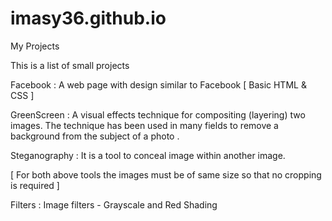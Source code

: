 # imasy36.github.io
My Projects

This is a list of small projects

Facebook : A web page with design similar to Facebook [ Basic HTML & CSS ]

GreenScreen : A visual effects technique for compositing (layering) two images. The technique has been used in many fields to remove a
              background from the subject of a photo .
              
Steganography : It is a tool to conceal image within another image.

[ For both above tools the images must be of same size so that no cropping is required ]

Filters : Image filters - Grayscale and Red Shading
